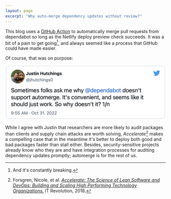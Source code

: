 ```yaml
---
layout: page
excerpt: "Why auto-merge dependency updates without review?"
---
```


This blog uses a [GitHub Action](https://github.com/numist/numi.st/blob/main/.github/workflows/merge-dependabot.yml) to automatically merge pull requests from dependabot so long as the Netlify deploy preview check succeeds. It was a bit of a pain to get going[^unreliable], and always seemed like a process that GitHub could have made easier.

Of course, that was on purpose:

<!-- TODO: There's a blog post here about how frameworks are opinionated and friction should (and does!) get used to guide people towards more canonical code by design -->

<!-- <blockquote class="twitter-tweet"><p lang="en" dir="ltr">Sometimes folks ask me why <a href="https://twitter.com/dependabot?ref_src=twsrc%5Etfw">@dependabot</a> doesn&#39;t support automerge. It&#39;s convenient, and seems like it should just work. So why doesn&#39;t it? 1/n</p>&mdash; Justin Hutchings (@jhutchings0) <a href="https://twitter.com/jhutchings0/status/1587126115218620417?ref_src=twsrc%5Etfw">October 31, 2022</a></blockquote> <script async src="https://platform.twitter.com/widgets.js" charset="utf-8"></script> -->
![Tweet by Justin Hutchings (@jhutchings0): Sometimes folks ask me why @dependabot doesn't support automerge. It's convenient, and seems like it should just work. So why doesn't it? 1/n](tweet-screenshot.png)

While I agree with Justin that researchers are more likely to audit packages than clients and supply chain attacks are worth solving, _Accelerate_[^accel] makes a compelling case that in the meantime it's better to deploy both good and bad packages faster than stall either. Besides, security-sensitive projects already know who they are and have integration processes for auditing dependency updates promptly; automerge is for the rest of us.

[^unreliable]: And it's constantly breaking.
[^accel]: Forsgren, Nicole, et al. [_Accelerate: The Science of Lean Software and DevOps: Building and Scaling High Performing Technology Organizations._](https://itrevolution.com/product/accelerate/) IT Revolution, 2018.